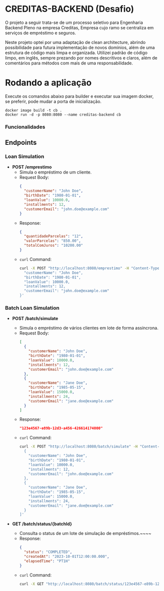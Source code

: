 # CREDITAS-BACKEND (Desafio)
O projeto a seguir trata-se de um processo seletivo para Engenharia Backend Pleno na empresa Creditas,
Empresa cujo ramo se centraliza em serviços de empréstimo e seguros.

Neste projeto optei por uma adaptação de clean architecture, abrindo possibilidade para futura implementação de novos
domínios, além de uma estrutura de código mais limpa e organizada.
Utilizei padrão de código limpo, em inglês, sempre prezando por nomes descritivos e claros, além de comentários para 
métodos com mais de uma responsabilidade.

# Rodando a aplicação

Execute os comandos abaixo para builder e executar sua imagem docker, se preferir, pode mudar a porta de inicialização.

```
docker image build -t cb .
docker run -d -p 8080:8080 --name creditas-backend cb
```

### Funcionalidades

## Endpoints

### Loan Simulation

- **POST /emprestimo**
    - Simula o empréstimo de um cliente.
    - Request Body:
      ```json
      {
        "customerName": "John Doe",
        "birthDate": "1980-01-01",
        "loanValue": 10000.0,
        "installments": 12,
        "customerEmail": "john.doe@example.com"
      }
      ```
    - Response:
      ```json
      {
        "quantidadeParcelas": "12",
        "valorParcelas": "850.00",
        "totalComJuros": "10200.00"
      }
      ```
    - `curl` Command:
      ```sh
      curl -X POST "http://localhost:8080/emprestimo" -H "Content-Type: application/json" -d '{
        "customerName": "John Doe",
        "birthDate": "1980-01-01",
        "loanValue": 10000.0,
        "installments": 12,
        "customerEmail": "john.doe@example.com"
      }'
      ```

### Batch Loan Simulation

- **POST /batch/simulate**
    - Simula o empréstimo de vários clientes em lote de forma assíncrona.
    - Request Body:
      ```json
      [
        {
          "customerName": "John Doe",
          "birthDate": "1980-01-01",
          "loanValue": 10000.0,
          "installments": 12,
          "customerEmail": "john.doe@example.com"
        },
        {
          "customerName": "Jane Doe",
          "birthDate": "1985-05-15",
          "loanValue": 15000.0,
          "installments": 24,
          "customerEmail": "jane.doe@example.com"
        }
      ]
      ```
    - Response:
      ```json
      "123e4567-e89b-12d3-a456-426614174000"
      ```
    - `curl` Command:
      ```sh
      curl -X POST "http://localhost:8080/batch/simulate" -H "Content-Type: application/json" -d '[
        {
          "customerName": "John Doe",
          "birthDate": "1980-01-01",
          "loanValue": 10000.0,
          "installments": 12,
          "customerEmail": "john.doe@example.com"
        },
        {
          "customerName": "Jane Doe",
          "birthDate": "1985-05-15",
          "loanValue": 15000.0,
          "installments": 24,
          "customerEmail": "jane.doe@example.com"
        }
      ]'
      ```

- **GET /batch/status/{batchId}**
    - Consulta o status de um lote de simulação de empréstimos.~~~~
    - Response:
      ```json
      {
        "status": "COMPLETED",
        "createdAt": "2023-10-01T12:00:00.000",
        "elapsedTime": "PT1H"
      }
      ```
    - `curl` Command:
      ```sh
      curl -X GET "http://localhost:8080/batch/status/123e4567-e89b-12d3-a456-426614174000"
      ```

